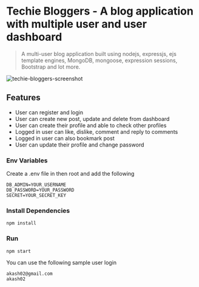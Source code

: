 # Techie Bloggers - A blog application with multiple user and user dashboard

> A multi-user blog application built using nodejs, expressjs, ejs template engines, MongoDB, mongoose, expression sessions, Bootstrap and lot more.

![techie-bloggers-screenshot](https://user-images.githubusercontent.com/62454886/112154315-59442100-8c0e-11eb-8c3c-9047e40b15aa.png)

## Features

- User can register and login
- User can create new post, update and delete from dashboard
- User can create their profile and able to check other profiles
- Logged in user can like, dislike, comment and reply to comments
- Logged in user can also bookmark post
- User can update their profile and change password

### Env Variables

Create a .env file in then root and add the following

```
DB_ADMIN=YOUR_USERNAME
DB_PASSWORD=YOUR_PASSWORD
SECRET=YOUR_SECRET_KEY
```

### Install Dependencies

```
npm install
```
### Run

```
npm start
```

You can use the following sample user login
```
akash02@gmail.com
akash02
